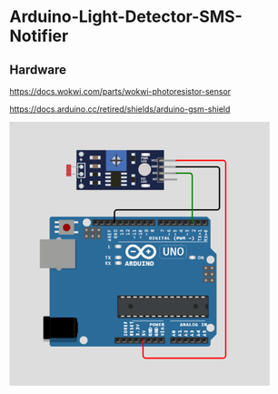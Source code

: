 # Arduino-Light-Detector-SMS-Notifier

## Hardware

https://docs.wokwi.com/parts/wokwi-photoresistor-sensor

https://docs.arduino.cc/retired/shields/arduino-gsm-shield

<img src="https://github.com/asaggse/Arduino-Light-Detector-SMS-Notifier/blob/main/diagram.png">

